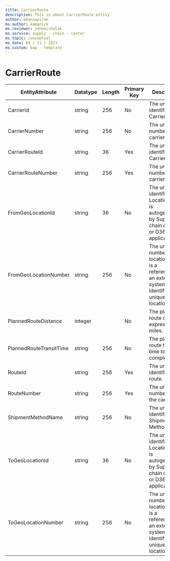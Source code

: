 ```yaml
---
title: CarrierRoute
description: This is about CarrierRoute entity.
author: mkannapiran
ms.author: kamanick
ms.reviewer: johnmichalak
ms.service: supply - chain - center
ms.topic: conceptual
ms.date: 04 / 21 / 2023
ms.custom: bap - template
---
```


# **CarrierRoute**

|	EntityAttribute	|	Datatype	|	Length	|	Primary Key	|	Description	|
|---------------|--------|------|----------|-----------|
|	CarrierId	|	string	|	256	|	No	|	The unique identifier of a Carrier.	|
|	CarrierNumber	|	string	|	256	|	No	|	The unique number of the carrier	|
|	CarrierRouteId	|	string	|	36	|	Yes	|	The unique identifier of a Carrier Route.	|
|	CarrierRouteNumber	|	string	|	256	|	Yes	|	The unique number of the carrier route	|
|	FromGeoLocationId	|	string	|	36	|	No	|	The unique identifier of a Location. This is autogenerated by Supply chain center or D365 applications	|
|	FromGeoLocationNumber	|	string	|	256	|	No	|	The unique number of a location. This is a referenced in an external system to identify the unique location	|
|	PlannedRouteDistance	|	integer	|		|	No	|	The planned route distance expressed in miles.	|
|	PlannedRouteTransitTime	|	string	|	256	|	No	|	The planned route transit time to complete.	|
|	RouteId	|	string	|	256	|	Yes	|	The unique identifier of a route.	|
|	RouteNumber	|	string	|	256	|	Yes	|	The unique number from the carrier	|
|	ShipmentMethodName	|	string	|	256	|	No	|	The unique identifier of a Shipment Method.	|
|	ToGeoLocationId	|	string	|	36	|	No	|	The unique identifier of a Location. This is autogenerated by Supply chain center or D365 applications	|
|	ToGeoLocationNumber	|	string	|	256	|	No	|	The unique number of a location. This is a referenced in an external system to identify the unique location	|
